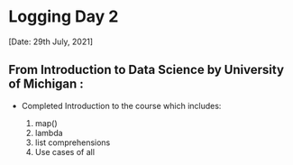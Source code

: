 # Logging Day 2 

[Date: 29th July, 2021]

## From Introduction to Data Science by University of Michigan :

- Completed Introduction to the course which includes:

  1. map()
  2. lambda
  3. list comprehensions  
  4. Use cases of all
